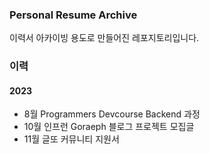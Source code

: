 ### Personal Resume Archive

이력서 아카이빙 용도로 만들어진 레포지토리입니다.

### 이력

#### 2023

- 8월 Programmers Devcourse Backend 과정
- 10월 인프런 Goraeph 블로그 프로젝트 모집글
- 11월 글또 커뮤니티 지원서
